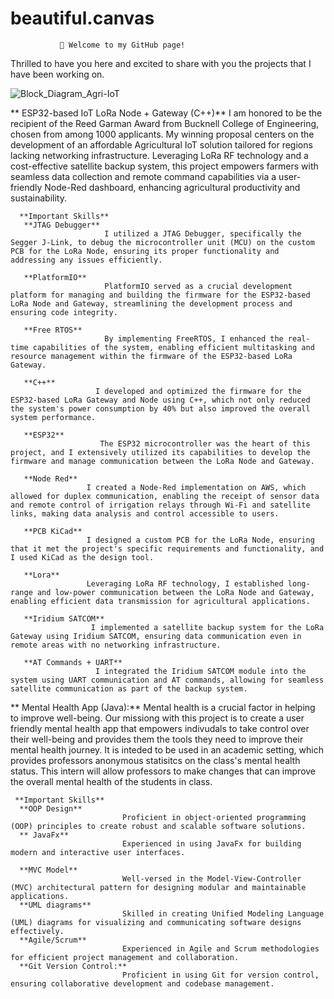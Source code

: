# beautiful.canvas



               👋 Welcome to my GitHub page!

Thrilled to have you here and excited to share with you the projects that I have been working on.


  ![Block_Diagram_Agri-IoT](https://github.com/mar-056/beautiful.canvas/assets/103758905/7e52522f-8f35-4b88-9b94-7b7ed20978fe)

** ESP32-based IoT LoRa Node + Gateway (C++)**
I am honored to be the recipient of the Reed Garman Award from Bucknell College of Engineering, chosen from among 1000 applicants. My winning proposal centers on the development of an affordable Agricultural IoT solution tailored for regions lacking networking infrastructure. Leveraging LoRa RF technology and a cost-effective satellite backup system, this project empowers farmers with seamless data collection and remote command capabilities via a user-friendly Node-Red dashboard, enhancing agricultural productivity and sustainability.

      **Important Skills**
       **JTAG Debugger**
                         I utilized a JTAG Debugger, specifically the Segger J-Link, to debug the microcontroller unit (MCU) on the custom PCB for the LoRa Node, ensuring its proper functionality and addressing any issues efficiently.

       **PlatformIO**
                         PlatformIO served as a crucial development platform for managing and building the firmware for the ESP32-based LoRa Node and Gateway, streamlining the development process and ensuring code integrity.

       **Free RTOS**
                         By implementing FreeRTOS, I enhanced the real-time capabilities of the system, enabling efficient multitasking and resource management within the firmware of the ESP32-based LoRa Gateway.
       
       **C++**
                       I developed and optimized the firmware for the ESP32-based LoRa Gateway and Node using C++, which not only reduced the system's power consumption by 40% but also improved the overall system performance.

       **ESP32**
                        The ESP32 microcontroller was the heart of this project, and I extensively utilized its capabilities to develop the firmware and manage communication between the LoRa Node and Gateway.

       **Node Red**
                     I created a Node-Red implementation on AWS, which allowed for duplex communication, enabling the receipt of sensor data and remote control of irrigation relays through Wi-Fi and satellite links, making data analysis and control accessible to users.
       
       **PCB KiCad**
                     I designed a custom PCB for the LoRa Node, ensuring that it met the project's specific requirements and functionality, and I used KiCad as the design tool.

       **Lora**
                     Leveraging LoRa RF technology, I established long-range and low-power communication between the LoRa Node and Gateway, enabling efficient data transmission for agricultural applications.

       **Iridium SATCOM**
                      I implemented a satellite backup system for the LoRa Gateway using Iridium SATCOM, ensuring data communication even in remote areas with no networking infrastructure.

       **AT Commands + UART**
                       I integrated the Iridium SATCOM module into the system using UART communication and AT commands, allowing for seamless satellite communication as part of the backup system.




                       
   **  Mental Health App (Java):**
       Mental health is a crucial factor in helping to improve well-being. Our missiong with this project is to create
       a user friendly mental health app that empowers indivudals to take control over their well-being and provides them the tools
       they need to improve their mental health journey. It is inteded to be used in an academic setting, which provides professors 
       anonymous statisitcs on the class's mental health status. This intern will allow professors to make changes that can improve the overall
       mental health of the students in class.

     **Important Skills**
      **OOP Design** 
                             Proficient in object-oriented programming (OOP) principles to create robust and scalable software solutions.
      ** JavaFx**
                             Experienced in using JavaFx for building modern and interactive user interfaces.

      **MVC Model**
                             Well-versed in the Model-View-Controller (MVC) architectural pattern for designing modular and maintainable applications.
      **UML diagrams**
                             Skilled in creating Unified Modeling Language (UML) diagrams for visualizing and communicating software designs effectively.
      **Agile/Scrum**
                             Experienced in Agile and Scrum methodologies for efficient project management and collaboration.
      **Git Version Control:**
                             Proficient in using Git for version control, ensuring collaborative development and codebase management.




   
